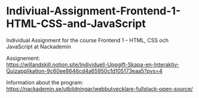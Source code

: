 # Indiviual-Assignment-Frontend-1-HTML-CSS-and-JavaScript
Individual Assignment for the course Frontend 1 – HTML, CSS och JavaScript at Nackademin

Assignement:  
https://willandskill.notion.site/Individuell-Uppgift-Skapa-en-Interaktiv-Quizapplikation-9c60ee8646cd4a65950cfd105173eaa5?pvs=4  

Information about the program:  
https://nackademin.se/utbildningar/webbutvecklare-fullstack-open-source/
 
